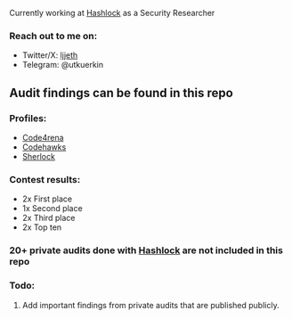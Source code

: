 Currently working at [Hashlock](https://www.hashlock.com.au) as a Security Researcher

### Reach out to me on:
- Twitter/X: [ljjeth](https://x.com/ljjeth)
- Telegram: @utkuerkin

## Audit findings can be found in this repo
### Profiles:
- [Code4rena](https://code4rena.com/@ljj)
- [Codehawks](https://codehawks.cyfrin.io/profile/clk3ttrj4001mib08qqu3vgk4)
- [Sherlock](https://audits.sherlock.xyz/watson/ljj)

### Contest results:
- 2x First place
- 1x Second place
- 2x Third place
- 2x Top ten

### 20+ private audits done with [Hashlock](https://www.hashlock.com.au) are not included in this repo

### Todo:
1) Add important findings from private audits that are published publicly.
